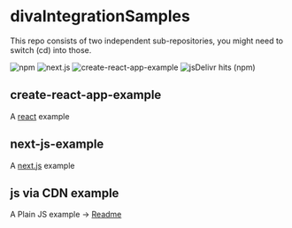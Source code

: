 # divaIntegrationSamples

This repo consists of two independent sub-repositories, you might need to switch (cd) into those.

![npm](https://img.shields.io/npm/v/@crystaldesign/diva-core) ![next.js](https://github.com/Crystal-Design-GmbH/divaIntegrationSamples/actions/workflows/build-next-js-example.yml/badge.svg) ![create-react-app-example](https://github.com/Crystal-Design-GmbH/divaIntegrationSamples/actions/workflows/build-create-react-app-example.yml/badge.svg) ![jsDelivr hits (npm)](https://img.shields.io/jsdelivr/npm/hm/@crystaldesign/diva-core)

## create-react-app-example
A [react](https://reactjs.org/) example 


## next-js-example
A [next.js](https://nextjs.org/) example

## js via CDN example
A Plain JS example -> [Readme](/plain-js-example/README.md)